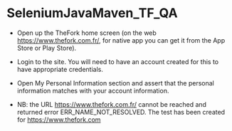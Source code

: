 # SeleniumJavaMaven_TF_QA
* Open up the TheFork home screen (on the web https://www.thefork.com.fr/, for native app you can get it from the App Store or Play Store).
* Login to the site. You will need to have an account created for this to have appropriate credentials.
* Open My Personal Information section and assert that the personal information matches with your account information.

* NB: the URL https://www.thefork.com.fr/ cannot be reached and returned error ERR_NAME_NOT_RESOLVED. The test has been created for https://www.thefork.com